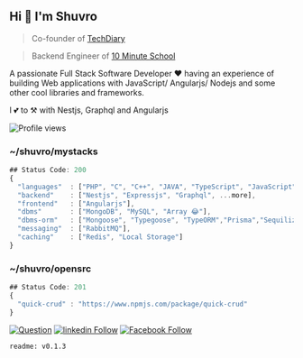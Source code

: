 ## Hi 👋 I'm Shuvro

> Co-founder of [TechDiary](https://www.techdiary.dev)

> Backend Engineer of [10 Minute School](https://10minuteschool.com)

A passionate Full Stack Software Developer ❤ having an experience of building Web applications with JavaScript/ Angularjs/ Nodejs and some other cool libraries and frameworks.

I 💕 to ⚒ with Nestjs, Graphql and Angularjs

![Profile views](https://gpvc.arturio.dev/MIShuvro)

### ~/shuvro/mystacks

```js
## Status Code: 200
{
  "languages"  : ["PHP", "C", "C++", "JAVA", "TypeScript", "JavaScript", "Priority Right 👈 Left", ...more],
  "backend"    : ["Nestjs", "Expressjs", "Graphql", ...more],
  "frontend"   : ["Angularjs"],
  "dbms"       : ["MongoDB", "MySQL", "Array 😂"],
  "dbms-orm"   : ["Mongoose", "Typegoose", "TypeORM","Prisma","Sequilize"],
  "messaging"  : ["RabbitMQ"],
  "caching"    : ["Redis", "Local Storage"]
}
```

### ~/shuvro/opensrc

```js
## Status Code: 201
{
  "quick-crud" : "https://www.npmjs.com/package/quick-crud"
}
```


[![Question](https://img.shields.io/badge/%20-Follow-black?color=14171A&labelColor=fff&logo=stackoverflow&logoColor=0c0d0e26)](https://stackoverflow.com/users/12499617/shuvro)
  [![linkedin Follow](https://img.shields.io/badge/%20-Follow-black?color=006097&labelColor=006097&logo=linkedin&logoColor=ffffff)](https://www.linkedin.com/in/mi-shuvro-0256031b2) 
  [![Facebook Follow](https://img.shields.io/badge/%20-Connect-black?color=14171A&labelColor=1976d2&logo=facebook&logoColor=ffffff)](https://www.facebook.com/xcode.shuvro)
  
  ```
  readme: v0.1.3
  ```
  

